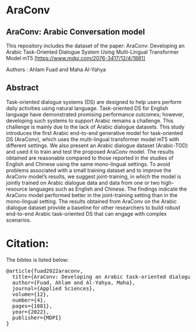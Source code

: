 # AraConv
## AraConv: Arabic Conversation model

This repository includes the dataset of the paper:
AraConv: Developing an Arabic Task-Oriented Dialogue System Using Multi-Lingual Transformer Model mT5 [https://www.mdpi.com/2076-3417/12/4/1881]

Authors : Ahlam Fuad and Maha Al-Yahya

## Abstract
Task-oriented dialogue systems (DS) are designed to help users perform daily activities using natural language. Task-oriented DS for English language have demonstrated promising performance outcomes; however, developing such systems to support Arabic remains a challenge. This challenge is mainly due to the lack of Arabic dialogue datasets. This study introduces the first Arabic end-to-end generative model for task-oriented DS (AraConv), which uses the multi-lingual transformer model mT5 with different settings. We also present an Arabic dialogue dataset (Arabic-TOD) and used it to train and test the proposed AraConv model. The results obtained are reasonable compared to those reported in the studies of English and Chinese using the same mono-lingual settings. To avoid problems associated with a small training dataset and to improve the AraConv model’s results, we suggest joint-training, in which the model is jointly trained on Arabic dialogue data and data from one or two high-resource languages such as English and Chinese. The findings indicate the AraConv model performed better in the joint-training setting than in the mono-lingual setting. The results obtained from AraConv on the Arabic dialogue dataset provide a baseline for other researchers to build robust end-to-end Arabic task-oriented DS that can engage with complex scenarios.

# Citation:
The bibtex is listed below:

<pre>
@article{fuad2022araconv,
  title={AraConv: Developing an Arabic task-oriented dialogue system using multi-lingual transformer model mT5},
  author={Fuad, Ahlam and Al-Yahya, Maha},
  journal={Applied Sciences},
  volume={12},
  number={4},
  pages={1881},
  year={2022},
  publisher={MDPI}
}
</pre>
